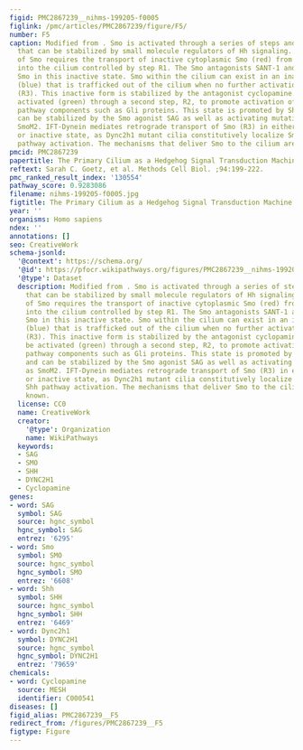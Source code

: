 ```yaml
---
figid: PMC2867239__nihms-199205-f0005
figlink: /pmc/articles/PMC2867239/figure/F5/
number: F5
caption: Modified from . Smo is activated through a series of steps and conformations
  that can be stabilized by small molecule regulators of Hh signaling. Full activation
  of Smo requires the transport of inactive cytoplasmic Smo (red) from the cytoplasm
  into the cilium controlled by step R1. The Smo antagonists SANT-1 and -2 stabilize
  Smo in this inactive state. Smo within the cilium can exist in an inactive state
  (blue) that is trafficked out of the cilium when no further activation is achieved
  (R3). This inactive form is stabilized by the antagonist cyclopamine. Smo can be
  activated (green) through a second step, R2, to promote activation of downstream
  pathway components such as Gli proteins. This state is promoted by Shh signal, and
  can be stabilized by the Smo agonist SAG as well as activating mutations such as
  SmoM2. IFT-Dynein mediates retrograde transport of Smo (R3) in either an active
  or inactive state, as Dync2h1 mutant cilia constitutively localize Smo without Shh
  pathway activation. The mechanisms that deliver Smo to the cilium are not known.
pmcid: PMC2867239
papertitle: The Primary Cilium as a Hedgehog Signal Transduction Machine.
reftext: Sarah C. Goetz, et al. Methods Cell Biol. ;94:199-222.
pmc_ranked_result_index: '130554'
pathway_score: 0.9283086
filename: nihms-199205-f0005.jpg
figtitle: The Primary Cilium as a Hedgehog Signal Transduction Machine
year: ''
organisms: Homo sapiens
ndex: ''
annotations: []
seo: CreativeWork
schema-jsonld:
  '@context': https://schema.org/
  '@id': https://pfocr.wikipathways.org/figures/PMC2867239__nihms-199205-f0005.html
  '@type': Dataset
  description: Modified from . Smo is activated through a series of steps and conformations
    that can be stabilized by small molecule regulators of Hh signaling. Full activation
    of Smo requires the transport of inactive cytoplasmic Smo (red) from the cytoplasm
    into the cilium controlled by step R1. The Smo antagonists SANT-1 and -2 stabilize
    Smo in this inactive state. Smo within the cilium can exist in an inactive state
    (blue) that is trafficked out of the cilium when no further activation is achieved
    (R3). This inactive form is stabilized by the antagonist cyclopamine. Smo can
    be activated (green) through a second step, R2, to promote activation of downstream
    pathway components such as Gli proteins. This state is promoted by Shh signal,
    and can be stabilized by the Smo agonist SAG as well as activating mutations such
    as SmoM2. IFT-Dynein mediates retrograde transport of Smo (R3) in either an active
    or inactive state, as Dync2h1 mutant cilia constitutively localize Smo without
    Shh pathway activation. The mechanisms that deliver Smo to the cilium are not
    known.
  license: CC0
  name: CreativeWork
  creator:
    '@type': Organization
    name: WikiPathways
  keywords:
  - SAG
  - SMO
  - SHH
  - DYNC2H1
  - Cyclopamine
genes:
- word: SAG
  symbol: SAG
  source: hgnc_symbol
  hgnc_symbol: SAG
  entrez: '6295'
- word: Smo
  symbol: SMO
  source: hgnc_symbol
  hgnc_symbol: SMO
  entrez: '6608'
- word: Shh
  symbol: SHH
  source: hgnc_symbol
  hgnc_symbol: SHH
  entrez: '6469'
- word: Dync2h1
  symbol: DYNC2H1
  source: hgnc_symbol
  hgnc_symbol: DYNC2H1
  entrez: '79659'
chemicals:
- word: Cyclopamine
  source: MESH
  identifier: C000541
diseases: []
figid_alias: PMC2867239__F5
redirect_from: /figures/PMC2867239__F5
figtype: Figure
---
```

